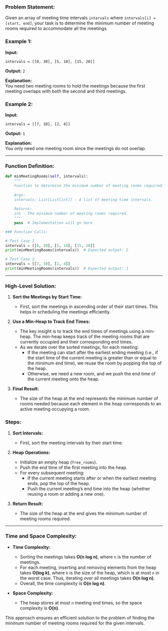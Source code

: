 ### Problem Statement:
Given an array of meeting time intervals `intervals` where `intervals[i] = [start, end]`, your task is to determine the minimum number of meeting rooms required to accommodate all the meetings.

### Example 1:
**Input:**
```
intervals = [[0, 30], [5, 10], [15, 20]]
```
**Output:** `2`

**Explanation:**  
You need two meeting rooms to hold the meetings because the first meeting overlaps with both the second and third meetings.

### Example 2:
**Input:**
```
intervals = [[7, 10], [2, 4]]
```
**Output:** `1`

**Explanation:**  
You only need one meeting room since the meetings do not overlap.

---

### Function Definition:

```python
def minMeetingRooms(self, intervals):
    """
    Function to determine the minimum number of meeting rooms required.
    
    Args:
    intervals: List[List[int]] - A list of meeting time intervals.
    
    Returns:
    int - The minimum number of meeting rooms required.
    """
    pass  # Implementation will go here

### Function Calls:

# Test Case 1
intervals = [[0, 30], [5, 10], [15, 20]]
print(minMeetingRooms(intervals))  # Expected output: 2

# Test Case 2
intervals = [[7, 10], [2, 4]]
print(minMeetingRooms(intervals))  # Expected output: 1
```

---

### High-Level Solution:

1. **Sort the Meetings by Start Time:**
   - First, sort the meetings in ascending order of their start times. This helps in scheduling the meetings efficiently.

2. **Use a Min-Heap to Track End Times:**
   - The key insight is to track the end times of meetings using a min-heap. The min-heap keeps track of the meeting rooms that are currently occupied and their corresponding end times.
   - As we iterate over the sorted meetings, for each meeting:
     - If the meeting can start after the earliest ending meeting (i.e., if the start time of the current meeting is greater than or equal to the minimum end time), we reuse the room by popping the top of the heap.
     - Otherwise, we need a new room, and we push the end time of the current meeting onto the heap.

3. **Final Result:**
   - The size of the heap at the end represents the minimum number of rooms needed because each element in the heap corresponds to an active meeting occupying a room.

### Steps:

1. **Sort Intervals:**
   - First, sort the meeting intervals by their start time.

2. **Heap Operations:**
   - Initialize an empty heap (`free_rooms`).
   - Push the end time of the first meeting into the heap.
   - For every subsequent meeting:
     - If the current meeting starts after or when the earliest meeting ends, pop the top of the heap.
     - Push the current meeting’s end time into the heap (whether reusing a room or adding a new one).
   
3. **Return Result:**
   - The size of the heap at the end gives the minimum number of meeting rooms required.

---

### Time and Space Complexity:

- **Time Complexity:**  
  - Sorting the meetings takes **O(n log n)**, where `n` is the number of meetings.
  - For each meeting, inserting and removing elements from the heap takes **O(log k)**, where `k` is the size of the heap, which is at most `n` in the worst case. Thus, iterating over all meetings takes **O(n log n)**.
  - Overall, the time complexity is **O(n log n)**.

- **Space Complexity:**  
  - The heap stores at most `n` meeting end times, so the space complexity is **O(n)**.

This approach ensures an efficient solution to the problem of finding the minimum number of meeting rooms required for the given intervals.
